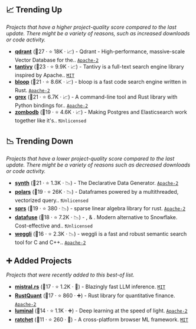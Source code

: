 ## 📈 Trending Up

_Projects that have a higher project-quality score compared to the last update. There might be a variety of reasons, such as increased downloads or code activity._

- <b><a href="https://github.com/qdrant/qdrant">qdrant</a></b> (🥇27 ·  ⭐ 18K · 📈) - Qdrant - High-performance, massive-scale Vector Database for the.. <code><a href="http://bit.ly/3nYMfla">Apache-2</a></code>
- <b><a href="https://github.com/quickwit-oss/tantivy">tantivy</a></b> (🥇23 ·  ⭐ 9.9K · 📈) - Tantivy is a full-text search engine library inspired by Apache.. <code><a href="http://bit.ly/34MBwT8">MIT</a></code>
- <b><a href="https://github.com/BloopAI/bloop">bloop</a></b> (🥈21 ·  ⭐ 8.6K · 📈) - bloop is a fast code search engine written in Rust. <code><a href="http://bit.ly/3nYMfla">Apache-2</a></code>
- <b><a href="https://github.com/pemistahl/grex">grex</a></b> (🥇21 ·  ⭐ 6.7K · 📈) - A command-line tool and Rust library with Python bindings for.. <code><a href="http://bit.ly/3nYMfla">Apache-2</a></code>
- <b><a href="https://github.com/zombodb/zombodb">zombodb</a></b> (🥈19 ·  ⭐ 4.6K · 📈) - Making Postgres and Elasticsearch work together like it's.. <code>❗Unlicensed</code>

## 📉 Trending Down

_Projects that have a lower project-quality score compared to the last update. There might be a variety of reasons such as decreased downloads or code activity._

- <b><a href="https://github.com/shuttle-hq/synth">synth</a></b> (🥈21 ·  ⭐ 1.3K · 📉) - The Declarative Data Generator. <code><a href="http://bit.ly/3nYMfla">Apache-2</a></code>
- <b><a href="https://github.com/pola-rs/polars">polars</a></b> (🥉19 ·  ⭐ 26K · 📉) - Dataframes powered by a multithreaded, vectorized query.. <code>❗Unlicensed</code>
- <b><a href="https://github.com/sparsemat/sprs">sprs</a></b> (🥈19 ·  ⭐ 380 · 📉) - sparse linear algebra library for rust. <code><a href="http://bit.ly/3nYMfla">Apache-2</a></code>
- <b><a href="https://github.com/datafuselabs/databend">datafuse</a></b> (🥉18 ·  ⭐ 7.2K · 📉) - , & . Modern alternative to Snowflake. Cost-effective and.. <code>❗Unlicensed</code>
- <b><a href="https://github.com/weggli-rs/weggli">weggli</a></b> (🥉16 ·  ⭐ 2.3K · 📉) - weggli is a fast and robust semantic search tool for C and C++.. <code><a href="http://bit.ly/3nYMfla">Apache-2</a></code>

## ➕ Added Projects

_Projects that were recently added to this best-of list._

- <b><a href="https://github.com/EricLBuehler/mistral.rs">mistral.rs</a></b> (🥈17 ·  ⭐ 1.2K · 🐣) - Blazingly fast LLM inference. <code><a href="http://bit.ly/34MBwT8">MIT</a></code>
- <b><a href="https://github.com/avhz/RustQuant">RustQuant</a></b> (🥉17 ·  ⭐ 860 · ➕) - Rust library for quantitative finance. <code><a href="http://bit.ly/3nYMfla">Apache-2</a></code>
- <b><a href="https://github.com/jafioti/luminal">luminal</a></b> (🥈14 ·  ⭐ 1.1K · ➕) - Deep learning at the speed of light. <code><a href="http://bit.ly/3nYMfla">Apache-2</a></code>
- <b><a href="https://github.com/huggingface/ratchet">ratchet</a></b> (🥉11 ·  ⭐ 260 · 🐣) - A cross-platform browser ML framework. <code><a href="http://bit.ly/34MBwT8">MIT</a></code>

